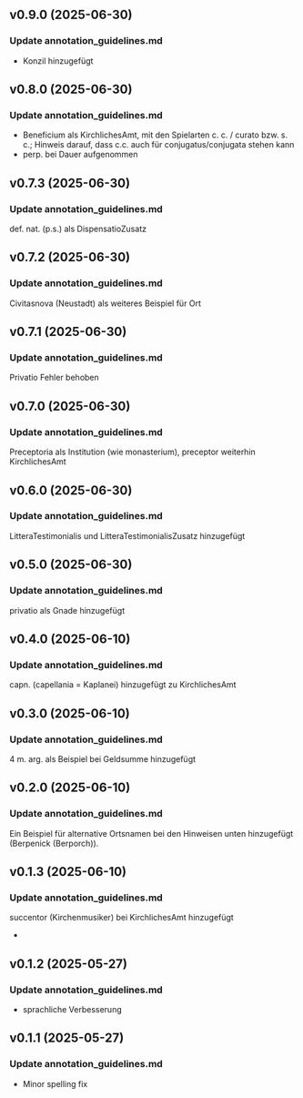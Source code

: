 ## v0.9.0 (2025-06-30)
### Update annotation_guidelines.md
  - Konzil hinzugefügt 
  
## v0.8.0 (2025-06-30)
### Update annotation_guidelines.md
  - Beneficium als KirchlichesAmt, mit den Spielarten c. c. / curato bzw. s. c.; Hinweis darauf, dass c.c. auch für conjugatus/conjugata stehen kann
  - perp. bei Dauer aufgenommen
  
## v0.7.3 (2025-06-30)
### Update annotation_guidelines.md
  def. nat. (p.s.) als DispensatioZusatz
  
## v0.7.2 (2025-06-30)
### Update annotation_guidelines.md
  Civitasnova (Neustadt) als weiteres Beispiel für Ort 
  
## v0.7.1 (2025-06-30)
### Update annotation_guidelines.md
  Privatio Fehler behoben
  
## v0.7.0 (2025-06-30)
### Update annotation_guidelines.md
  Preceptoria als Institution (wie monasterium), preceptor weiterhin KirchlichesAmt
  
## v0.6.0 (2025-06-30)
### Update annotation_guidelines.md
  LitteraTestimonialis und LitteraTestimonialisZusatz hinzugefügt
  
## v0.5.0 (2025-06-30)
### Update annotation_guidelines.md
  privatio als Gnade hinzugefügt
  
## v0.4.0 (2025-06-10)
### Update annotation_guidelines.md
  capn. (capellania = Kaplanei) hinzugefügt zu KirchlichesAmt
  
## v0.3.0 (2025-06-10)
### Update annotation_guidelines.md
  4 m. arg. als Beispiel bei Geldsumme hinzugefügt
  
## v0.2.0 (2025-06-10)
### Update annotation_guidelines.md
  Ein Beispiel für alternative Ortsnamen bei den Hinweisen unten hinzugefügt (Berpenick (Berporch)).
  
## v0.1.3 (2025-06-10)
### Update annotation_guidelines.md
  succentor (Kirchenmusiker) bei KirchlichesAmt hinzugefügt
  
  -
  
## v0.1.2 (2025-05-27)
### Update annotation_guidelines.md
  - sprachliche Verbesserung
  
## v0.1.1 (2025-05-27)
### Update annotation_guidelines.md
  - Minor spelling fix
  
